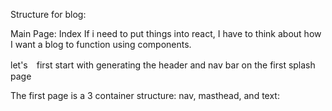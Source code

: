  Structure for blog:

 Main Page: Index
 If i need to put things into react, I have to think about how I want a blog to function using components.

 let's　first start with generating the header and nav bar on the first splash page

 The first page is a 3 container structure: nav, masthead, and text:

